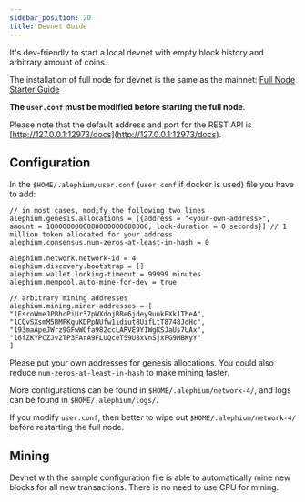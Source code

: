 ```yaml
---
sidebar_position: 20
title: Devnet Guide
---
```


It's dev-friendly to start a local devnet with empty block history and arbitrary amount of coins.

The installation of full node for devnet is the same as the mainnet: [Full Node Starter Guide](full-node/Full-Node-Starter-Guide.md)

**The `user.conf` must be modified before starting the full node**.

Please note that the default address and port for the REST API is [http://127.0.0.1:12973/docs](http://127.0.0.1:12973/docs).

## Configuration

In the `$HOME/.alephium/user.conf` (`user.conf` if docker is used) file you have to add:

```
// in most cases, modify the following two lines
alephium.genesis.allocations = [{address = "<your-own-address>", amount = 1000000000000000000000000, lock-duration = 0 seconds}] // 1 million token allocated for your address
alephium.consensus.num-zeros-at-least-in-hash = 0

alephium.network.network-id = 4
alephium.discovery.bootstrap = []
alephium.wallet.locking-timeout = 99999 minutes
alephium.mempool.auto-mine-for-dev = true

// arbitrary mining addresses
alephium.mining.miner-addresses = [
"1FsroWmeJPBhcPiUr37pWXdojRBe6jdey9uukEXk1TheA",
"1CQvSXsmM5BMFKguKDPpNUfw1idiut8UifLtT8748JdHc",
"193maApeJWrz9GFwWCfa982ccLARVE9Y1WgKSJaUs7UAx",
"16fZKYPCZJv2TP3FArA9FLUQceTS9U8xVnSjxFG9MBKyY"
]
```

Please put your own addresses for genesis allocations. You could also reduce `num-zeros-at-least-in-hash` to make mining faster.

More configurations can be found in `$HOME/.alephium/network-4/`, and logs can be found in `$HOME/.alephium/logs/`.

If you modify `user.conf`, then better to wipe out `$HOME/.alephium/network-4/` before restarting the full node.

## Mining

Devnet with the sample configuration file is able to automatically mine new blocks for all new transactions. There is no need to use CPU for mining.
